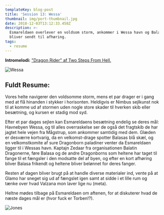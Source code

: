 ```yaml
---
templateKey: blog-post
title: 'Session 13: Wessa'
thumbnail: img/port-thumbnail.jpg
date: 2018-12-03T13:12:33.458Z
description: >-
  Esmareldaen overlever en voldsom storm, ankommer i Wessa havn og Balasar
  bliver sendt til afhøring.
tags:
  - resume
---
```

**Intromelodi:** ["Dragon Rider" af Two Steps From Hell.](https://open.spotify.com/track/0G8iyOJFQ8Wvm4Fe6xjQdr)

![Wessa](/img/wessa-port.jpg)

## Fuldt Resume:

Vores helte navigerer den voldsomme storm, mens et par drager er i gang med at flå hinanden i stykker i horisonten. Heldigvis er Nimbus sejlkunst nok til at komme ud af stormen uden nogle store skader til hverken skib eller besætning, og kursen er stadig mod syd.

Efter et par dages sejlen kan Esmareldaens besætning endelig se deres mål: Havnebyen Wessa, og til alles overraskelse ser de også det fragtskib de har jagtet hele vejen fra Mågstrup, som ankommer samtidig med dem. Glæden er desværre kortvarig, da en velkomst-drage spotter Balasas blå skæl, og en velkomstkomite af sure Dragonborn paladiner venter da Esmareldaen ligger til i Wessas havn. Kaptajn Zedaar fra organisationen Balatin Dragonerne, føre Balasa og de andre Dragonborns som heltene har taget til fange til et fængsler i den modsatte del af byen, og efter en kort afhøring bliver Balasa frikendt og heltene bliver belønnet for deres fanger.

Resten af dagen bliver brugt på at handle diverse materialer ind, vente på at Glamo har sneget sig ud af fængslet igen samt at sidde i et lille rum og tænke over hvad Valzana mon laver lige nu (meta).

Heltne mødes tilbage på Esmareldaen om aftenen, for at diskuterer hvad de næste dages mål er (hvor fuck er Torben!?).

![Jones](/img/jones_full3.jpg)
